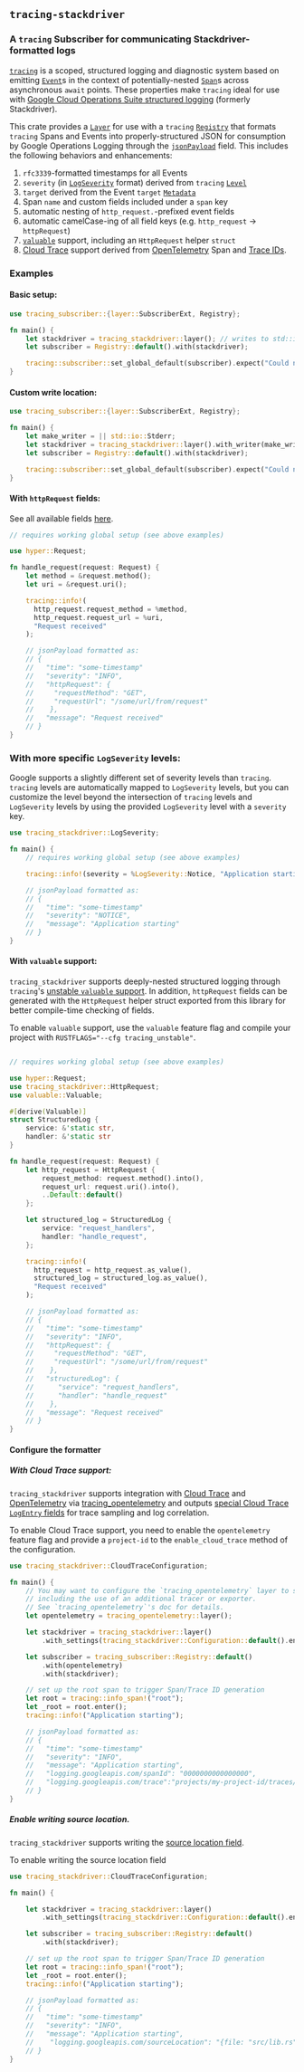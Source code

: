 ## `tracing-stackdriver`
### A `tracing` Subscriber for communicating Stackdriver-formatted logs

[`tracing`](https://docs.rs/tracing/0.1.13/tracing/) is a scoped, structured logging and diagnostic system based on emitting [`Event`](https://docs.rs/tracing/0.1.13/tracing/#events)s in the context of potentially-nested [`Span`](https://docs.rs/tracing/0.1.13/tracing/#spans)s across asynchronous `await` points. These properties make `tracing` ideal for use with [Google Cloud Operations Suite structured logging](https://cloud.google.com/logging/docs/structured-logging) (formerly Stackdriver).

This crate provides a [`Layer`](https://docs.rs/tracing-subscriber/0.2.4/tracing_subscriber/fmt/struct.Layer.html) for use with a `tracing` [`Registry`](https://docs.rs/tracing-subscriber/0.2.4/tracing_subscriber/struct.Registry.html) that formats `tracing` Spans and Events into properly-structured JSON for consumption by Google Operations Logging through the [`jsonPayload`](https://cloud.google.com/logging/docs/structured-logging) field. This includes the following behaviors and enhancements:

1. `rfc3339`-formatted timestamps for all Events
2. `severity` (in [`LogSeverity`](https://cloud.google.com/logging/docs/reference/v2/rest/v2/LogEntry#LogSeverity) format) derived from `tracing` [`Level`](https://docs.rs/tracing/0.1.13/tracing/struct.Level.html)
3. `target` derived from the Event `target` [`Metadata`](https://docs.rs/tracing/0.1.13/tracing/struct.Metadata.html)
4. Span `name` and custom fields included under a `span` key
5. automatic nesting of `http_request.`-prefixed event fields
6. automatic camelCase-ing of all field keys (e.g. `http_request` -> `httpRequest`)
7. [`valuable`](https://docs.rs/valuable/latest/valuable/) support, including an `HttpRequest` helper `struct`
8. [Cloud Trace](https://cloud.google.com/trace) support derived from [OpenTelemetry](https://opentelemetry.io) Span and [Trace IDs](https://cloud.google.com/logging/docs/reference/v2/rest/v2/LogEntry#FIELDS.trace).

### Examples

#### Basic setup:

```rust
use tracing_subscriber::{layer::SubscriberExt, Registry};

fn main() {
    let stackdriver = tracing_stackdriver::layer(); // writes to std::io::Stdout
    let subscriber = Registry::default().with(stackdriver);

    tracing::subscriber::set_global_default(subscriber).expect("Could not set up global logger");
}
```

#### Custom write location:

```rust
use tracing_subscriber::{layer::SubscriberExt, Registry};

fn main() {
    let make_writer = || std::io::Stderr;
    let stackdriver = tracing_stackdriver::layer().with_writer(make_writer); // writes to std::io::Stderr
    let subscriber = Registry::default().with(stackdriver);

    tracing::subscriber::set_global_default(subscriber).expect("Could not set up global logger");
}
```

#### With `httpRequest` fields:

See all available fields [here](https://cloud.google.com/logging/docs/reference/v2/rest/v2/LogEntry#HttpRequest).

```rust
// requires working global setup (see above examples)

use hyper::Request;

fn handle_request(request: Request) {
    let method = &request.method();
    let uri = &request.uri();

    tracing::info!(
      http_request.request_method = %method,
      http_request.request_url = %uri,
      "Request received"
    );

    // jsonPayload formatted as:
    // {
    //   "time": "some-timestamp"
    //   "severity": "INFO",
    //   "httpRequest": {
    //     "requestMethod": "GET",
    //     "requestUrl": "/some/url/from/request"
    //    },
    //   "message": "Request received"
    // }
}
```

### With more specific `LogSeverity` levels:

Google supports a slightly different set of severity levels than `tracing`. `tracing` levels are automatically mapped to `LogSeverity` levels, but you can customize the level beyond the intersection of `tracing` levels and `LogSeverity` levels by using the provided `LogSeverity` level with a `severity` key.

```rust
use tracing_stackdriver::LogSeverity;

fn main() {
    // requires working global setup (see above examples)

    tracing::info!(severity = %LogSeverity::Notice, "Application starting");

    // jsonPayload formatted as:
    // {
    //   "time": "some-timestamp"
    //   "severity": "NOTICE",
    //   "message": "Application starting"
    // }
}
```

#### With `valuable` support:

`tracing_stackdriver` supports deeply-nested structured logging through `tracing`'s [unstable `valuable` support](https://github.com/tokio-rs/tracing/discussions/1906). In addition, `httpRequest` fields can be generated with the `HttpRequest` helper struct exported from this library for better compile-time checking of fields.

To enable `valuable` support, use the `valuable` feature flag and compile your project with `RUSTFLAGS="--cfg tracing_unstable"`.

```rust

// requires working global setup (see above examples)

use hyper::Request;
use tracing_stackdriver::HttpRequest;
use valuable::Valuable;

#[derive(Valuable)]
struct StructuredLog {
    service: &'static str,
    handler: &'static str
}

fn handle_request(request: Request) {
    let http_request = HttpRequest {
        request_method: request.method().into(),
        request_url: request.uri().into(),
        ..Default::default()
    };

    let structured_log = StructuredLog {
        service: "request_handlers",
        handler: "handle_request",
    };

    tracing::info!(
      http_request = http_request.as_value(),
      structured_log = structured_log.as_value(),
      "Request received"
    );

    // jsonPayload formatted as:
    // {
    //   "time": "some-timestamp"
    //   "severity": "INFO",
    //   "httpRequest": {
    //     "requestMethod": "GET",
    //     "requestUrl": "/some/url/from/request"
    //    },
    //   "structuredLog": {
    //      "service": "request_handlers",
    //      "handler": "handle_request"
    //    },
    //   "message": "Request received"
    // }
}
```


#### Configure the formatter

##### With Cloud Trace support:

`tracing_stackdriver` supports integration with [Cloud Trace](https://cloud.google.com/trace) and [OpenTelemetry](https://opentelemetry.io) via [tracing_opentelemetry](https://docs.rs/tracing-opentelemetry/latest/tracing_opentelemetry) and outputs [special Cloud Trace `LogEntry` fields](https://cloud.google.com/logging/docs/agent/logging/configuration#special-fields) for trace sampling and log correlation.

To enable Cloud Trace support, you need to enable the `opentelemetry` feature flag and provide a `project-id` to the `enable_cloud_trace` method of the configuration.

```rust
use tracing_stackdriver::CloudTraceConfiguration;

fn main() {
    // You may want to configure the `tracing_opentelemetry` layer to suit your needs,
    // including the use of an additional tracer or exporter.
    // See `tracing_opentelemetry`'s doc for details.
    let opentelemetry = tracing_opentelemetry::layer();

    let stackdriver = tracing_stackdriver::layer()
        .with_settings(tracing_stackdriver::Configuration::default().enable_cloud_trace("my-project-id"));

    let subscriber = tracing_subscriber::Registry::default()
        .with(opentelemetry)
        .with(stackdriver);

    // set up the root span to trigger Span/Trace ID generation
    let root = tracing::info_span!("root");
    let _root = root.enter();
    tracing::info!("Application starting");

    // jsonPayload formatted as:
    // {
    //   "time": "some-timestamp"
    //   "severity": "INFO",
    //   "message": "Application starting",
    //   "logging.googleapis.com/spanId": "0000000000000000",
    //   "logging.googleapis.com/trace":"projects/my-project-id/traces/0679686673a"
    // }
}
```

##### Enable writing source location.
`tracing_stackdriver` supports writing the [source location field](https://cloud.google.com/logging/docs/reference/v2/rest/v2/LogEntry#LogEntrySourceLocation).

To enable writing the source location field

```rust
use tracing_stackdriver::CloudTraceConfiguration;

fn main() {

    let stackdriver = tracing_stackdriver::layer()
        .with_settings(tracing_stackdriver::Configuration::default().enable_source_location());

    let subscriber = tracing_subscriber::Registry::default()
        .with(stackdriver);

    // set up the root span to trigger Span/Trace ID generation
    let root = tracing::info_span!("root");
    let _root = root.enter();
    tracing::info!("Application starting");

    // jsonPayload formatted as:
    // {
    //   "time": "some-timestamp"
    //   "severity": "INFO",
    //   "message": "Application starting",
    //    "logging.googleapis.com/sourceLocation": "{file: "src/lib.rs", line: "210"}"
    // }
}
```